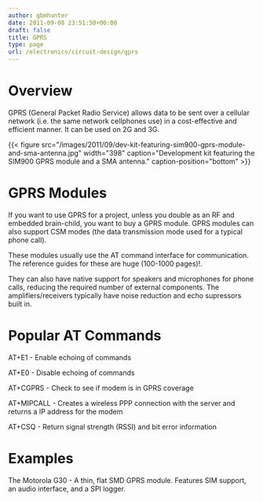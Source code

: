 ```yaml
---
author: gbmhunter
date: 2011-09-08 23:51:50+00:00
draft: false
title: GPRS
type: page
url: /electronics/circuit-design/gprs
---
```


# Overview




GPRS (General Packet Radio Service) allows data to be sent over a cellular network (i.e. the same network cellphones use) in a cost-effective and efficient manner. It can be used on 2G and 3G.


{{< figure src="/images/2011/09/dev-kit-featuring-sim900-gprs-module-and-sma-antenna.jpg" width="398" caption="Development kit featuring the SIM900 GPRS module and a SMA antenna." caption-position="bottom" >}}


# GPRS Modules




If you want to use GPRS for a project, unless you double as an RF and embedded brain-child, you want to buy a GPRS module. GPRS modules can also support CSM modes (the data transmission mode used for a typical phone call).




These modules usually use the AT command interface for communication. The reference guides for these are huge (100-1000 pages)!.




They can also have native support for speakers and microphones for phone calls, reducing the required number of external components. The amplifiers/receivers typically have noise reduction and echo supressors built in.




# Popular AT Commands




AT+E1 - Enable echoing of commands  

 AT+E0 - Disable echoing of commands  

 AT+CGPRS - Check to see if modem is in GPRS coverage  

 AT+MIPCALL - Creates a wireless PPP connection with the server and returns a IP address for the modem  

 AT+CSQ - Return signal strength (RSSI) and bit error information




# Examples




The Motorola G30 - A thin, flat SMD GPRS module. Features SIM support, an audio interface, and a SPI logger.
